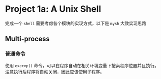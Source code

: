 # Project 1a: A Unix Shell

完成一个 `shell` 需要考虑各个模块的实现方式，以下是 `mysh` 大致实现思路

## Multi-process


### 普通命令

使用 `execvp()` 命令，可以在程序自动在相关环境变量下搜索程序位置并且执行。注意执行后程序将自动关闭，因此应该使用子程序。
